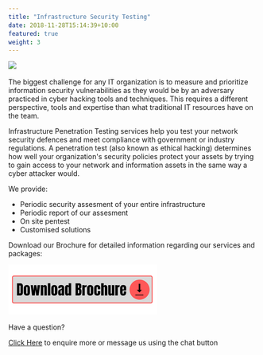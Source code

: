 ```yaml
---
title: "Infrastructure Security Testing"
date: 2018-11-28T15:14:39+10:00
featured: true
weight: 3
---
```

<img src="https://www.teahub.io/photos/full/226-2263470_network-infrastructure.jpg">

The biggest challenge for any IT organization is to measure and prioritize information security vulnerabilities as they would be by an adversary practiced in cyber hacking tools and techniques. This requires a different perspective, tools and expertise than what traditional IT resources have on the team.

Infrastructure Penetration Testing services help you test your network security defences and meet compliance with government or industry regulations. A penetration test (also known as ethical hacking) determines how well your organization's security policies protect your assets by trying to gain access to your network and information assets in the same way a cyber attacker would.

We provide:

+ Periodic security assesment of your entire infrastructure
+ Periodic report of our assesment
+ On site pentest
+ Customised solutions 

Download our Brochure for detailed information regarding our services and packages: 

<a href="https://github.com/securze/company/raw/main/images/pfds/Securze-brochure.pdf">
<img src="/images/download.png"></a>

Have a question?

[Click Here](https://forms.gle/8LwiF23jbytmdm4F6) to enquire more or message us using the chat button

<script type="text/javascript">
    (function(c,l,a,r,i,t,y){
        c[a]=c[a]||function(){(c[a].q=c[a].q||[]).push(arguments)};
        t=l.createElement(r);t.async=1;t.src="https://www.clarity.ms/tag/"+i;
        y=l.getElementsByTagName(r)[0];y.parentNode.insertBefore(t,y);
    })(window, document, "clarity", "script", "agudmp1t06");
</script>

<!--Start of Tawk.to Script-->
<script type="text/javascript">
var Tawk_API=Tawk_API||{}, Tawk_LoadStart=new Date();
(function(){
var s1=document.createElement("script"),s0=document.getElementsByTagName("script")[0];
s1.async=true;
s1.src='https://embed.tawk.to/61faf3609bd1f31184daa810/1fqu4dcna';
s1.charset='UTF-8';
s1.setAttribute('crossorigin','*');
s0.parentNode.insertBefore(s1,s0);
})();
</script>
<!--End of Tawk.to Script-->

<!--WhatsApp-->
<script>
(function (w, d, s, u) {
w.gbwawc = {
url: u,
options: {
        waId: "+918454051344",
        siteName: "Securze",
        siteTag: "We provide IT Security Services",
        siteLogo: "https://securze.com/images/favicon-resized.png",
        widgetPosition: "LEFT",
        triggerMessage: "",
        welcomeMessage: "Hello!👋How can I help you?",
        brandColor: "#25D366",
        messageText: "",
        replyOptions: ['','',''],
    },
};
var h = d.getElementsByTagName(s)[0],
j = d.createElement(s);
j.async = true;
j.src = u + "/whatsapp-widget.min.js?_=" + Math.random();
h.parentNode.insertBefore(j, h);
})(window, document, "script", "https://waw.gallabox.com");
</script>
